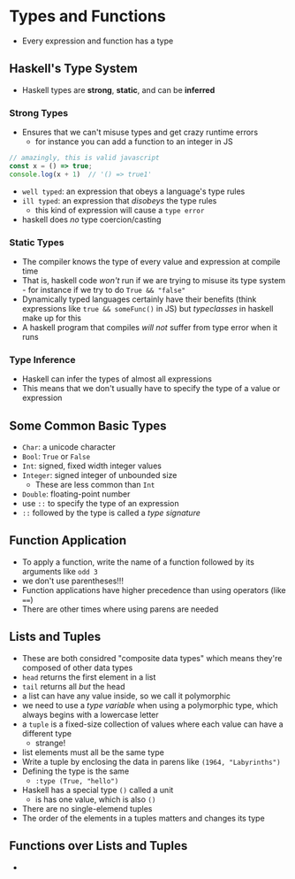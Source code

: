 # Types and Functions
* Every expression and function has a type

## Haskell's Type System
* Haskell types are __strong__, __static__, and can be __inferred__

### Strong Types
* Ensures that we can't misuse types and get crazy runtime errors
  * for instance you can add a function to an integer in JS

```javascript
// amazingly, this is valid javascript
const x = () => true;
console.log(x + 1)  // '() => true1'
```

* `well typed`: an expression that obeys a language's type rules
* `ill typed`: an expression that _disobeys_ the type rules
  * this kind of expression will cause a `type error`
* haskell does _no_ type coercion/casting

### Static Types
* The compiler knows the type of every value and expression at compile time
* That is, haskell code _won't_ run if we are trying to misuse its type system - for instance if we try to do `True && "false"`
* Dynamically typed languages certainly have their benefits (think expressions like `true && someFunc()` in JS) but _typeclasses_ in haskell make up for this
* A haskell program that compiles _will not_ suffer from type error when it runs

### Type Inference
* Haskell can infer the types of almost all expressions
* This means that we don't usually have to specify the type of a value or expression

## Some Common Basic Types
* `Char`: a unicode character
* `Bool`: `True` or `False`
* `Int`: signed, fixed width integer values
* `Integer`: signed integer of unbounded size
  * These are less common than `Int`
* `Double`: floating-point number
* use `::` to specify the type of an expression
* `::` followed by the type is called a _type signature_

## Function Application
* To apply a function, write the name of a function followed by its arguments like `odd 3`
* we don't use parentheses!!!
* Function applications have higher precedence than using operators (like `==`)
* There are other times where using parens are needed

## Lists and Tuples
* These are both considred "composite data types" which means they're composed of other data types
* `head` returns the first element in a list
* `tail` returns all _but_ the head
* a list can have any value inside, so we call it polymorphic
* we need to use a _type variable_ when using a polymorphic type, which always begins with a lowercase letter
* a `tuple` is a fixed-size collection of values where each value can have a different type
  * strange!
* list elements must all be the same type
* Write a tuple by enclosing the data in parens like `(1964, "Labyrinths")`
* Defining the type is the same
  * `:type (True, "hello")`
* Haskell has a special type `()` called a unit
  * is has one value, which is also `()`
* There are no single-elemend tuples
* The order of the elements in a tuples matters and changes its type

## Functions over Lists and Tuples
* 
